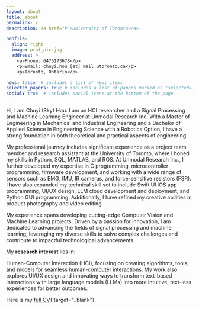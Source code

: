```yaml
---
layout: about
title: about
permalink: /
description: <a href="#">University of Toronto</a>. 

profile:
  align: right
  image: prof_pic.jpg
  address: >
    <p>Phone: 6475173678</p>
    <p>Email: chuyi.hou [at] mail.utoronto.ca</p>
    <p>Toronto, Ontario</p>

news: false  # includes a list of news items
selected_papers: true # includes a list of papers marked as "selected={true}"
social: true  # includes social icons at the bottom of the page
---
```


Hi, I am Chuyi (Sky) Hou. I am an HCI researcher and a Signal Processing and Machine Learning Engineer at Unmodal Research Inc. With a Master of Engineering in Mechanical and Industrial Engineering and a Bachelor of Applied Science in Engineering Science with a Robotics Option, I have a strong foundation in both theoretical and practical aspects of engineering.

My professional journey includes significant experience as a project team member and research assistant at the University of Toronto, where I honed my skills in Python, SQL, MATLAB, and ROS. At Unmodal Research Inc., I further developed my expertise in C programming, microcontroller programming, firmware development, and working with a wide range of sensors such as EMG, IMU, IR cameras, and force-sensitive resistors (FSR). I have also expanded my technical skill set to include Swift UI iOS app programming, UI/UX design, LLM cloud development and deployment, and Python GUI programming. Additionally, I have refined my creative abilities in product photography and video editing.

My experience spans developing cutting-edge Computer Vision and Machine Learning projects. Driven by a passion for innovation, I am dedicated to advancing the fields of signal processing and machine learning, leveraging my diverse skills to solve complex challenges and contribute to impactful technological advancements.

My **research interest** lies in:

Human-Computer Interaction (HCI), focusing on creating algorithms, tools, and models for seamless human-computer interactions. My work also explores UI/UX design and innovating ways to transform text-based interactions with large language models (LLMs) into more intuitive, text-less experiences for better outcomes.

Here is my [full CV](assets/pdf/CV.pdf){:target="\_blank"}.
<!-- Write your biography here. Tell the world about yourself. Link to your favorite [subreddit](http://reddit.com). You can put a picture in, too. The code is already in, just name your picture `prof_pic.jpg` and put it in the `img/` folder.

Put your address / P.O. box / other info right below your picture. You can also disable any of these elements by editing `profile` property of the YAML header of your `_pages/about.md`. Edit `_bibliography/papers.bib` and Jekyll will render your [publications page](/al-folio/publications/) automatically.

Link to your social media connections, too. This theme is set up to use [Font Awesome icons](https://fontawesome.com/) and [Academicons](https://jpswalsh.github.io/academicons/), like the ones below. Add your Facebook, Twitter, LinkedIn, Google Scholar, or just disable all of them. -->
